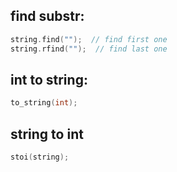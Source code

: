 ## find substr:
```cpp
string.find("");  // find first one
string.rfind("");  // find last one
```
## int to string:
```cpp
to_string(int);
```

## string to int

```cpp
stoi(string);
```
